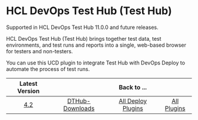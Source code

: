 # HCL DevOps Test Hub (Test Hub)

Supported in HCL DevOps Test Hub 11.0.0 and future releases.

HCL DevOps Test Hub (Test Hub) brings together test data, test environments, and test runs and reports into a single, web-based browser for testers and non-testers.

You can use this UCD plugin to integrate Test Hub with DevOps Deploy to automate the process of test runs.

|Latest Version||Back to ...||
| :---: | :---: | :---: | :---: |
|[4.2](https://raw.githubusercontent.com/UrbanCode/IBM-UCD-PLUGINS/main/files/HCLDevOpsTestHub/DTHub-DD-HCL-4.2.zip)|[DTHub-Downloads](downloads.md)|[All Deploy Plugins](../README.md)|[All Plugins](../../index.md)|
